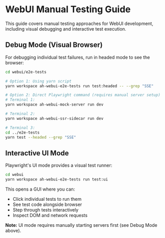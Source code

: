 # WebUI Manual Testing Guide

This guide covers manual testing approaches for WebUI development, including visual debugging and interactive test execution.

## Debug Mode (Visual Browser)

For debugging individual test failures, run in headed mode to see the browser:

```bash
cd webui/e2e-tests

# Option 1: Using yarn script
yarn workspace ah-webui-e2e-tests run test:headed -- --grep "SSE"

# Option 2: Direct Playwright command (requires manual server setup)
# Terminal 1:
yarn workspace ah-webui-mock-server run dev

# Terminal 2:
yarn workspace ah-webui-ssr-sidecar run dev

# Terminal 3:
cd ../e2e-tests
yarn test --headed --grep "SSE"
```

## Interactive UI Mode

Playwright's UI mode provides a visual test runner:

```bash
cd webui
yarn workspace ah-webui-e2e-tests run test:ui
```

This opens a GUI where you can:
- Click individual tests to run them
- See test code alongside browser
- Step through tests interactively
- Inspect DOM and network requests

**Note:** UI mode requires manually starting servers first (see Debug Mode above).
